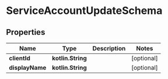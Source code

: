 
# ServiceAccountUpdateSchema

## Properties
Name | Type | Description | Notes
------------ | ------------- | ------------- | -------------
**clientId** | **kotlin.String** |  |  [optional]
**displayName** | **kotlin.String** |  |  [optional]



